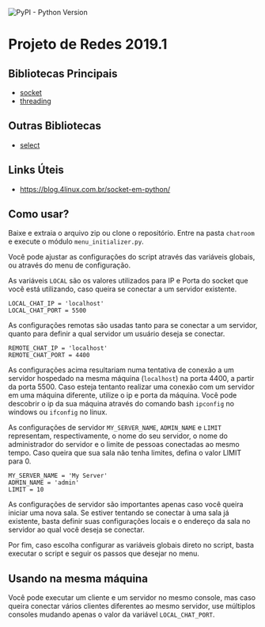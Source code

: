 ![PyPI - Python Version](https://img.shields.io/pypi/pyversions/select.svg)

# Projeto de Redes 2019.1


## Bibliotecas Principais
- [socket](https://docs.python.org/3/library/socket.html)
- [threading](https://docs.python.org/3/library/threading.html)

## Outras Bibliotecas
- [select](https://docs.python.org/3/library/select.html)

## Links Úteis
- https://blog.4linux.com.br/socket-em-python/

## Como usar?

Baixe e extraia o arquivo zip ou clone o repositório.
Entre na pasta `chatroom` e execute o módulo `menu_initializer.py`.

Você pode ajustar as configurações do script através das variáveis
globais, ou através do menu de configuração.

As variáveis `LOCAL` são os valores utilizados para IP e Porta do socket
que você está utilizando, caso queira se conectar a um servidor existente.

```python3
LOCAL_CHAT_IP = 'localhost'
LOCAL_CHAT_PORT = 5500
```

As configurações remotas são usadas tanto para se conectar a um servidor,
quanto para definir a qual servidor um usuário deseja se conectar.

```python3
REMOTE_CHAT_IP = 'localhost'
REMOTE_CHAT_PORT = 4400
```

As configurações acima resultariam numa tentativa de conexão a um servidor
hospedado na mesma máquina (`localhost`) na porta 4400, a partir da porta
5500.
Caso esteja tentanto realizar uma conexão com um servidor em uma máquina
diferente, utilize o ip e porta da máquina.
Você pode descobrir o ip da sua máquina através do comando bash `ipconfig`
no windows ou `ifconfig` no linux.

As configurações de servidor `MY_SERVER_NAME`, `ADMIN_NAME` e `LIMIT`
representam, respectivamente, o nome do seu servidor, o nome do
administrador do servidor e o limite de pessoas conectadas ao mesmo tempo.
Caso queira que sua sala não tenha limites, defina o valor LIMIT para 0.

```python3
MY_SERVER_NAME = 'My Server'
ADMIN_NAME = 'admin'
LIMIT = 10
```

As configurações de servidor são importantes apenas caso você queira
iniciar uma nova sala. Se estiver tentando se conectar à uma sala já
existente, basta definir suas configurações locais e o endereço da sala
no servidor ao qual você deseja se conectar.

Por fim, caso escolha configurar as variáveis globais direto no script,
basta executar o script e seguir os passos que desejar no menu.

## Usando na mesma máquina
Você pode executar um cliente e um servidor no mesmo console, mas caso queira
conectar vários clientes diferentes ao mesmo servidor, use múltiplos consoles
mudando apenas o valor da variável `LOCAL_CHAT_PORT`.
